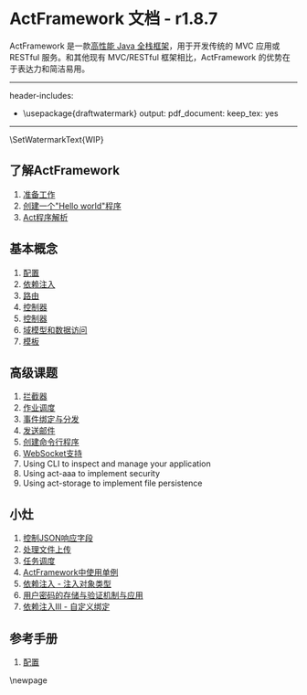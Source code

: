# ActFramework 文档 - r1.8.7

ActFramework 是一款[高性能 Java 全栈框架](https://www.techempower.com/benchmarks/#section=data-r15&hw=cl&test=fortune&l=hra0e7&c=4&o=4)，用于开发传统的 MVC 应用或 RESTful 服务。和其他现有 MVC/RESTful 框架相比，ActFramework 的优势在于表达力和简洁易用。

---
header-includes:
  - \usepackage{draftwatermark}
output: 
  pdf_document: 
    keep_tex: yes
---

\SetWatermarkText{WIP}

## 了解ActFramework

1. [准备工作](get_start.md#prerequisites)
1. [创建一个"Hello world"程序](get_start.md#create_hello_world_app)
1. [Act程序解析](get_start.md#anatomy)

## 基本概念

1. [配置](configuration.md)
1. [依赖注入](di.md)
1. [路由](routing.md)
1. [控制器](controller.md)
1. [控制器](controller.md)
1. [域模型和数据访问](model.md)
1. [模板](templating.md)

## 高级课题

1. [拦截器](interceptor.md)
1. [作业调度](job.md)
1. [事件绑定与分发](event.md)
1. [发送邮件](email.md)
1. [创建命令行程序](cli.md)
1. [WebSocket支持](websocket.md)
1. Using CLI to inspect and manage your application
1. Using act-aaa to implement security
1. Using act-storage to implement file persistence

## 小灶

1. [控制JSON响应字段](recipe/json-response.md)
1. [处理文件上传](recipe/file-upload.md)
1. [任务调度](recipe/job-schedule.md)
1. [ActFramework中使用单例](recipe/singleton.md)
1. [依赖注入 - 注入对象类型](recipe/di-inject-type.md)
1. [用户密码的存储与验证机制与应用](recipe/user-password-hash.md)
1. [依赖注入III - 自定义绑定](recipe/di-binding.md)

## 参考手册

1. [配置](configuration.md)

\newpage

